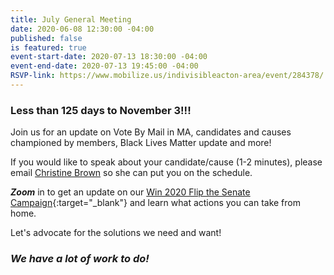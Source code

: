 ```yaml
---
title: July General Meeting
date: 2020-06-08 12:30:00 -04:00
published: false
is featured: true
event-start-date: 2020-07-13 18:30:00 -04:00
event-end-date: 2020-07-13 19:45:00 -04:00
RSVP-link: https://www.mobilize.us/indivisibleacton-area/event/284378/
---
```


### Less than 125 days to November 3!!!

Join us for an update on Vote By Mail in MA, candidates and causes championed by members, Black Lives Matter update and more!

If you would like to speak about your candidate/cause (1-2 minutes), please email [Christine Brown](mailto:Christine@IndivisibleActon.org) so she can put you on the schedule.  

***Zoom*** in to get an update on our [Win 2020 Flip the Senate Campaign](http://www.indivisibleacton-elections.org){:target="_blank"} and learn what actions you can take from home.

Let's advocate for the solutions we need and want!

### *We have a lot of work to do!*